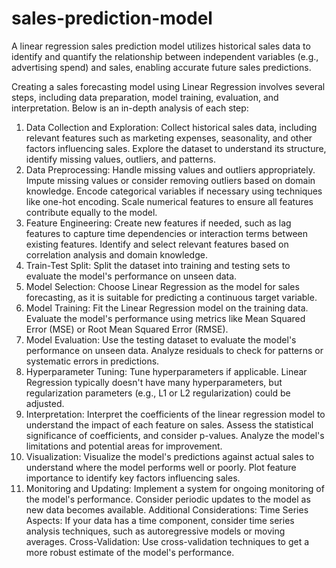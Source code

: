# sales-prediction-model
A linear regression sales prediction model utilizes historical sales data to identify and quantify the relationship between independent variables (e.g., advertising spend) and sales, enabling accurate future sales predictions.

Creating a sales forecasting model using Linear Regression involves several steps, including data preparation, model training, evaluation, and interpretation. Below is an in-depth analysis of each step:

1. Data Collection and Exploration:
Collect historical sales data, including relevant features such as marketing expenses, seasonality, and other factors influencing sales.
Explore the dataset to understand its structure, identify missing values, outliers, and patterns.
2. Data Preprocessing:
Handle missing values and outliers appropriately. Impute missing values or consider removing outliers based on domain knowledge.
Encode categorical variables if necessary using techniques like one-hot encoding.
Scale numerical features to ensure all features contribute equally to the model.
3. Feature Engineering:
Create new features if needed, such as lag features to capture time dependencies or interaction terms between existing features.
Identify and select relevant features based on correlation analysis and domain knowledge.
4. Train-Test Split:
Split the dataset into training and testing sets to evaluate the model's performance on unseen data.
5. Model Selection:
Choose Linear Regression as the model for sales forecasting, as it is suitable for predicting a continuous target variable.
6. Model Training:
Fit the Linear Regression model on the training data.
Evaluate the model's performance using metrics like Mean Squared Error (MSE) or Root Mean Squared Error (RMSE).
7. Model Evaluation:
Use the testing dataset to evaluate the model's performance on unseen data.
Analyze residuals to check for patterns or systematic errors in predictions.
8. Hyperparameter Tuning:
Tune hyperparameters if applicable. Linear Regression typically doesn't have many hyperparameters, but regularization parameters (e.g., L1 or L2 regularization) could be adjusted.
9. Interpretation:
Interpret the coefficients of the linear regression model to understand the impact of each feature on sales.
Assess the statistical significance of coefficients, and consider p-values.
Analyze the model's limitations and potential areas for improvement.
10. Visualization:
Visualize the model's predictions against actual sales to understand where the model performs well or poorly.
Plot feature importance to identify key factors influencing sales.
11. Monitoring and Updating:
Implement a system for ongoing monitoring of the model's performance.
Consider periodic updates to the model as new data becomes available.
Additional Considerations:
Time Series Aspects: If your data has a time component, consider time series analysis techniques, such as autoregressive models or moving averages.
Cross-Validation: Use cross-validation techniques to get a more robust estimate of the model's performance.
